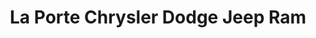 ---
title: "La Porte Chrysler Dodge Jeep Ram"
url: /la-porte/la-porte-chrysler-dodge-jeep-ram/
shop: Autohaus
---
